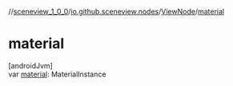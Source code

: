 //[sceneview_1_0_0](../../../index.md)/[io.github.sceneview.nodes](../index.md)/[ViewNode](index.md)/[material](material.md)

# material

[androidJvm]\
var [material](material.md): MaterialInstance
